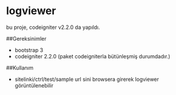 logviewer
=========
  bu proje, codeigniter v2.2.0 da yapıldı.

##Gereksinimler
  * bootstrap 3
  * codeigniter 2.2.0 (paket codeigniterla bütünleşmiş durumdadır.)

##Kullanım
  * sitelinki/ctrl/test/sample url sini browsera girerek logviewer görüntülenebilir
  
